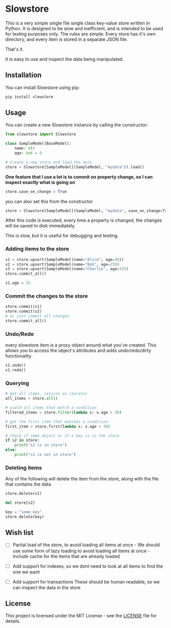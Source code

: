 # Slowstore

This is a very simple single file single class key-value store written in Python. It is designed to be slow and inefficient, and is intended to be used for testing purposes only.
The rules are simple:
Every store has it's own directory, and every item is stored in a separate JSON file.

That's it.

It is easy to use and inspect the data being manipulated.

## Installation

You can install Slowstore using pip:

```bash
pip install slowstore
```

## Usage
You can create a new Slowstore instance by calling the constructor:

```python
from slowstore import Slowstore

class SampleModel(BaseModel):
    name: str
    age: int = 0

# Create a new store and load the data 
store = Slowstore[SampleModel](SampleModel, "mydata")).load()
```

**One feature that I use a lot is to commit on property change, so I can inspect exactly what is going on**

```python
store.save_on_change = True
```
you can also set this from the constructor

```python
store = Slowstore[SampleModel](SampleModel, "mydata", save_on_change=True).load()
```
After this code is executed, every time a property is changed, 
the changes will be saved to disk immediately.

This is slow, but it is useful for debugging and testing.


### Adding items to the store

```python
s1 = store.upsert(SampleModel(name="Alice", age=30))
s2 = store.upsert(SampleModel(name="Bob", age=25))
s3 = store.upsert(SampleModel(name="Charlie", age=35))
store.commit_all()

s1.age = 32
```

### Commit the changes to the store

```python
store.commit(s1)
store.commit(s2)
# or just commit all changes
store.commit_all() 
```

### Undo/Redo
every slowstore item is a proxy object around what you've created. This allows you to access the object's attributes and adds undo/redo/dirty functionality

```python
s1.undo()
s1.redo()
```

### Querying

```python
# get all items, returns an iterator
all_items = store.all()

# yield all items that match a condition
filtered_items = store.filter(lambda x: x.age > 30)

# get the first item that matches a condition
first_item = store.first(lambda x: x.age > 30)

# Check if some object or it's key is in the store
if s2 in store:
    print("s2 is in store")
else:
    print("s2 is not in store")
```

### Deleting items
Any of the following will delete the item from the store, along with the file that contains the data
```python
store.delete(s1)

del store[s2]

key = "some_key"
store.delete(key)

```

## Wish list

- [ ] Partial load of the store, to avoid loading all items at once
      - We should use some form of lazy loading to avoid loading all items at once
      - Include cache for the items that are already loaded

- [ ] Add support for indexes, so we dont need to look at all items to find the one we want

- [ ] Add support for transactions
      These should be human readable, so we can inspect the data in the store

## License
This project is licensed under the MIT License - see the [LICENSE](LICENSE) file for details.


